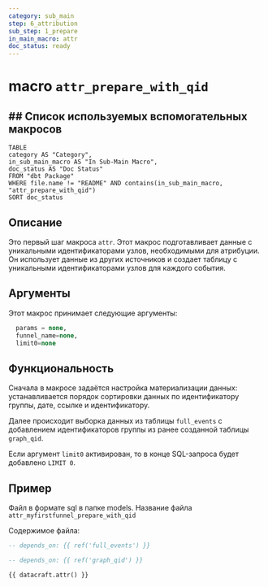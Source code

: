 ```yaml
---
category: sub_main
step: 6_attribution
sub_step: 1_prepare
in_main_macro: attr
doc_status: ready
---
```

# macro `attr_prepare_with_qid`

## ## Список используемых вспомогательных макросов

```dataview
TABLE 
category AS "Category", 
in_sub_main_macro AS "In Sub-Main Macro",
doc_status AS "Doc Status"
FROM "dbt Package"
WHERE file.name != "README" AND contains(in_sub_main_macro, "attr_prepare_with_qid")
SORT doc_status
```
## Описание

Это первый шаг макроса `attr`. Этот макрос подготавливает данные с уникальными идентификаторами узлов, необходимыми для атрибуции. Он использует данные из других источников и создает таблицу с уникальными идентификаторами узлов для каждого события.

## Аргументы

Этот макрос принимает следующие аргументы:
```sql
  params = none,
  funnel_name=none,
  limit0=none
```
## Функциональность

Сначала в макросе задаётся настройка материализации данных: устанавливается порядок сортировки данных по идентификатору группы, дате, ссылке и идентификатору.

Далее происходит выборка данных из таблицы `full_events` с добавлением идентификаторов группы из ранее созданной таблицы `graph_qid`.

Если аргумент `limit0` активирован, то в конце SQL-запроса будет добавлено `LIMIT 0`.
## Пример

Файл в формате sql в папке models. Название файла `attr_myfirstfunnel_prepare_with_qid`

Содержимое файла:
```sql
-- depends_on: {{ ref('full_events') }}

-- depends_on: {{ ref('graph_qid') }}

{{ datacraft.attr() }}
```
